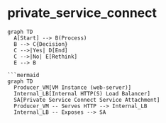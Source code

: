 # private_service_connect

```mermaid
graph TD
  A[Start] --> B(Process)
  B --> C{Decision}
  C -->|Yes| D[End]
  C -->|No| E[Rethink]
  E --> B

```mermaid
graph TD
  Producer_VM[VM Instance (web-server)]
  Internal_LB[Internal HTTP(S) Load Balancer]
  SA[Private Service Connect Service Attachment]
  Producer_VM -- Serves HTTP --> Internal_LB
  Internal_LB -- Exposes --> SA

